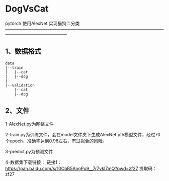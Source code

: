 # DogVsCat
pytorch 使用AlexNet 实现猫狗二分类
——————————————————————————————————————————————————
## 1、数据格式

	data
	|--train
	|	|--cat
	|	|--dog
	|
	|--validation
		|--cat
		|--dog

## 2、文件

1-AlexNet.py为网络文件

2-train.py为训练文件，会在model文件夹下生成AlexNet.pth模型文件，经过70个epoch，准确率达到0.98左右，有过拟合的风险。


3-predict.py为预测文件

4-数据集下载链接：
链接1：https://pan.baidu.com/s/10OaB5AngPu9__7r7ykI7mQ?pwd=zf27 
提取码：zf27 



